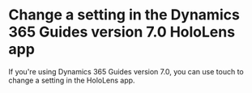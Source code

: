 

# Change a setting in the Dynamics 365 Guides version 7.0 HoloLens app

If you're using Dynamics 365 Guides version 7.0, you can use touch to change a setting in the HoloLens app. 



